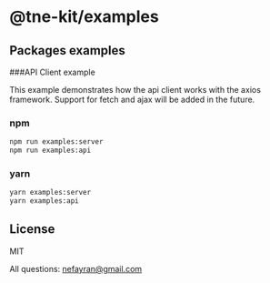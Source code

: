 # @tne-kit/examples

## Packages examples

###API Client example

This example demonstrates how the api client works with the axios framework. Support for fetch and ajax will be added in the future.

### npm
```sh
npm run examples:server
npm run examples:api
```
### yarn
```sh
yarn examples:server
yarn examples:api
```

## License

MIT

All questions: nefayran@gmail.com